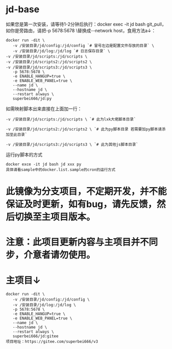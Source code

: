# jd-base
如果您是第一次安装，请等待1-2分钟后执行：docker exec -it jd bash git_pull，如你是旁路由，请把-p 5678:5678 \替换成--network host，食用方法a↓：
 ```
 docker run -dit \
	-v /安装目录/jd/config:/jd/config `# 冒号左边是配置文件存放的目录` \
	-v /安装目录/jd/log:/jd/log `# 日志保存目录` \
-v /安装目录/jd/scripts:/jd/scripts \
-v /安装目录/jd/scripts2:/jd/scripts2 \
-v /安装目录/jd/scripts3:/jd/scripts3 \
	-p 5678:5678 \
	-e ENABLE_HANGUP=true \
	-e ENABLE_WEB_PANEL=true \
	--name jd \
	--hostname jd \
	--restart always \
	superbei666/jd:py
```
如需映射脚本出来直接在上面加一行：
```
-v /安装目录/jd/scripts:/jd/scripts \ `# 此为lxk大佬脚本目录` 
```
```
-v /安装目录/jd/scripts2:/jd/scripts2 \ `# 此为py脚本目录 若需要加py脚本请添加至此目录`
```
```
-v /安装目录/jd/scripts3:/jd/scripts3 \ `# 此为其他js脚本目录`
```
运行py脚本的方式
```
docker exce -it jd bash jd xxx py
具体请看sample中的docker.list.sample的cron的运行方式
```

# 此镜像为分支项目，不定期开发，并不能保证及时更新，如有bug，请先反馈，然后切换至主项目版本。
# 注意：此项目更新内容与主项目并不同步，介意者请勿使用。
# 主项目↓
 ```
 docker run -dit \
	-v /安装目录/jd/config:/jd/config \
	-v /安装目录/jd/log:/jd/log \
	-p 5678:5678 \
	-e ENABLE_HANGUP=true \
	-e ENABLE_WEB_PANEL=true \
	--name jd \
	--hostname jd \
	--restart always \
	superbei666/jd:gitee
项目地址：https://gitee.com/superbei666/v3
```
